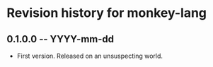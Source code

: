 # Revision history for monkey-lang

## 0.1.0.0 -- YYYY-mm-dd

* First version. Released on an unsuspecting world.

